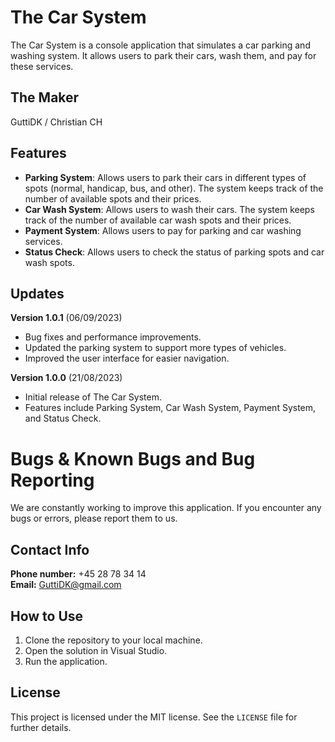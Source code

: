 
# The Car System

The Car System is a console application that simulates a car parking and washing system. It allows users to park their cars, wash them, and pay for these services.

## The Maker

GuttiDK / Christian CH

## Features

- **Parking System**: Allows users to park their cars in different types of spots (normal, handicap, bus, and other). The system keeps track of the number of available spots and their prices.
- **Car Wash System**: Allows users to wash their cars. The system keeps track of the number of available car wash spots and their prices.
- **Payment System**: Allows users to pay for parking and car washing services.
- **Status Check**: Allows users to check the status of parking spots and car wash spots.

## Updates

**Version 1.0.1** (06/09/2023)
- Bug fixes and performance improvements.
- Updated the parking system to support more types of vehicles.
- Improved the user interface for easier navigation.

**Version 1.0.0** (21/08/2023)
- Initial release of The Car System.
- Features include Parking System, Car Wash System, Payment System, and Status Check.

# Bugs & Known Bugs and Bug Reporting
We are constantly working to improve this application. If you encounter any bugs or errors, please report them to us.

## Contact Info
**Phone number:** +45 28 78 34 14  
**Email:** [GuttiDK@gmail.com](mailto:GuttiDK@gmail.com)

## How to Use

1. Clone the repository to your local machine.
2. Open the solution in Visual Studio.
3. Run the application.

## License

This project is licensed under the MIT license. See the `LICENSE` file for further details.
